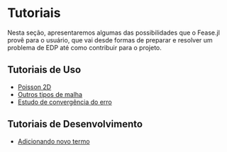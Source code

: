 # Tutoriais

Nesta seção, apresentaremos algumas das possibilidades que o Fease.jl provê para o usuário, que vai desde formas de preparar e resolver um problema de EDP até como contribuir para o projeto.

## Tutoriais de Uso

- [Poisson 2D](./poisson-2d.md)
- [Outros tipos de malha](./outras-malhas.md)
- [Estudo de convergência do erro](./convergencia.md)

## Tutoriais de Desenvolvimento

- [Adicionando novo termo](./novo-termo.md)
